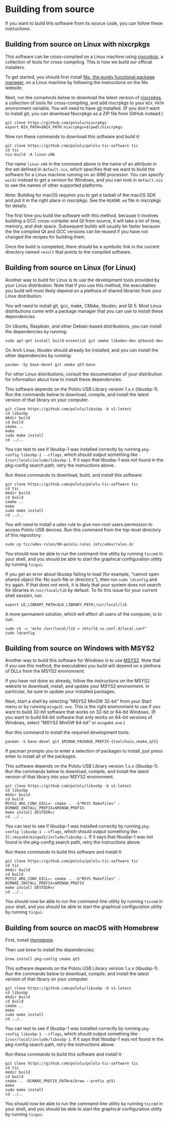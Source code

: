 # Building from source

If you want to build this software from its source code, you can follow these
instructions.


## Building from source on Linux with nixcrpkgs

This software can be cross-compiled on a Linux machine using
[nixcrpkgs](https://github.com/pololu/nixcrpkgs), a collection of tools for
cross-compiling.  This is how we build our official installers.

To get started, you should first install [Nix, the purely functional
package manager](http://nixos.org/nix/), on a Linux machine by following the
instructions on the Nix website.

Next, run the comamnds below to download the latest version of
[nixcrpkgs](https://github.com/pololu/nixcrpkgs), a collection of tools for
cross-compiling, and add nixcrpkgs to your `NIX_PATH` environment variable.  You
will need to have [git](https://git-scm.com/) installed.  (If you don't want to
install git, you can download Nixcrpkgs as a ZIP file from GitHub instead.)

    git clone https://github.com/pololu/nixcrpkgs
    export NIX_PATH=$NIX_PATH:nixcrpkgs=$(pwd)/nixcrpkgs

Now run these commands to download this software and build it:

    git clone https://github.com/pololu/pololu-tic-software tic
    cd tic
    nix-build -A linux-x86

The name `linux-x86` in the command above is the name of an attribute in the set
defined in `default.nix`, which specifies that we want to build the software
for a Linux machine running on an i686 processor.  You can specify `win32`
instead to get a version for Windows, and you can look in `default.nix` to see
the names of other supported platforms.

Note: Building for macOS requires you to get a tarball of the macOS SDK
and put it in the right place in nixcrpkgs.  See the `README.md` file in
nixcrpkgs for details.

The first time you build the software with this method, because it involves
building a GCC cross-compiler and Qt from source, it will take a lot of time,
memory, and disk space.  Subsequent builds will usually be faster because the
the compiled Qt and GCC versions can be reused if you have not changed the
recipes for building them.

Once the build is completed, there should be a symbolic link in the current
directory named `result` that points to the compiled software.


## Building from source on Linux (for Linux)

Another way to build for Linux is to use the development tools provided by your
Linux distribution.  Note that if you use this method, the
executables you build will most likely depend on a plethora of shared libraries
from your Linux distribution.

You will need to install git, gcc, make, CMake, libudev,
and Qt 5.  Most Linux distributions come with a package manager that you can use
to install these dependencies.

On Ubuntu, Raspbian, and other Debian-based distributions, you can install the
dependencies by running:

    sudo apt-get install build-essential git cmake libudev-dev qtbase5-dev

On Arch Linux, libudev should already be installed, and you can install the
other dependencies by running:

    pacman -Sy base-devel git cmake qt5-base

For other Linux distributions, consult the documentation of your distribution
for information about how to install these dependencies.

This software depends on the Pololu USB Library version 1.x.x (libusbp-1).  Run
the commands below to download, compile, and install the latest version of that
library on your computer.

    git clone https://github.com/pololu/libusbp -b v1-latest
    cd libusbp
    mkdir build
    cd build
    cmake ..
    make
    sudo make install
    cd ../..

You can test to see if libusbp-1 was installed correctly by running
`pkg-config libusbp-1 --cflags`,
which should output something like
`-I/usr/local/include/libusbp-1`.
If it says that libusbp-1 was not found in the pkg-config search path,
retry the instructions above.

Run these commands to download, build, and install this software:

    git clone https://github.com/pololu/pololu-tic-software tic
    cd tic
    mkdir build
    cd build
    cmake ..
    make
    sudo make install
    cd ../..

You will need to install a udev rule to give non-root users permission to access
Pololu USB devices. Run this command from the top-level directory of this
repository:

    sudo cp tic/udev-rules/99-pololu.rules /etc/udev/rules.d/

You should now be able to run the command-line utility by running `ticcmd` in
your shell, and you should be able to start the graphical configuration utility
by running `ticgui`.

If you get an error about libusbp failing to load (for example,
"cannot open shared object file: No such file or directory"), then
run `sudo ldconfig` and try again.  If that does not work, it is likely that
your system does not search for libraries in `/usr/local/lib`
by default.  To fix this issue for your current shell session, run:

    export LD_LIBRARY_PATH=$LD_LIBRARY_PATH:/usr/local/lib

A more permanent solution, which will affect all users of the computer, is to
run:

    sudo sh -c 'echo /usr/local/lib > /etc/ld.so.conf.d/local.conf'
    sudo ldconfig


## Building from source on Windows with MSYS2

Another way to build this software for Windows is to use
[MSYS2](http://msys2.github.io/).  Note that if you use this method, the
executables you build will depend on a plethora of DLLs from the MSYS2
environment.

If you have not done so already, follow the instructions on the MSYS2 website to
download, install, and update your MSYS2 environment.  In particular, be sure to
update your installed packages.

Next, start a shell by selecting "MSYS2 MinGW 32-bit" from your Start menu or
by running `mingw32.exe`.  This is the right environment to use if you want to
build 32-bit software that works on 32-bit or 64-bit Windows.  (If you want to
build 64-bit software that only works on 64-bit versions of Windows, select
"MSYS2 MinGW 64-bit" or `mingw64.exe`.)

Run this command to install the required development tools:

    pacman -S base-devel git $MINGW_PACKAGE_PREFIX-{toolchain,cmake,qt5}

If pacman prompts you to enter a selection of packages to install, just press
enter to install all of the packages.

This software depends on the Pololu USB Library version 1.x.x (libusbp-1).  Run
the commands below to download, compile, and install the latest version of that
library into your MSYS2 environment.

    git clone https://github.com/pololu/libusbp -b v1-latest
    cd libusbp
    mkdir build
    cd build
    MSYS2_ARG_CONV_EXCL=- cmake .. -G"MSYS Makefiles" -DCMAKE_INSTALL_PREFIX=$MINGW_PREFIX
    make install DESTDIR=/
    cd ../..

You can test to see if libusbp-1 was installed correctly by running
`pkg-config libusbp-1 --cflags`,
which should output something like
`-IC:/msys64/mingw32/include/libusbp-1`.
If it says that libusbp-1 was not found in the pkg-config search path,
retry the instructions above.

Run these commands to build this software and install it:

    git clone https://github.com/pololu/pololu-tic-software tic
    cd tic
    mkdir build
    cd build
    MSYS2_ARG_CONV_EXCL=- cmake .. -G"MSYS Makefiles" -DCMAKE_INSTALL_PREFIX=$MINGW_PREFIX
    make install DESTDIR=/
    cd ../..

You should now be able to run the command-line utility by running `ticcmd` in
your shell, and you should be able to start the graphical configuration utility
by running `ticgui`.


## Building from source on macOS with Homebrew

First, install [Homebrew](http://brew.sh/).

Then use brew to install the dependencies:

    brew install pkg-config cmake qt5

This software depends on the Pololu USB Library version 1.x.x (libusbp-1).  Run
the commands below to download, compile, and install the latest version of that
library on your computer.

    git clone https://github.com/pololu/libusbp -b v1-latest
    cd libusbp
    mkdir build
    cd build
    cmake ..
    make
    sudo make install
    cd ../..

You can test to see if libusbp-1 was installed correctly by running
`pkg-config libusbp-1 --cflags`,
which should output something like
`-I/usr/local/include/libusbp-1`.
If it says that libusbp-1 was not found in the pkg-config search path,
retry the instructions above.

Run these commands to build this software and install it:

    git clone https://github.com/pololu/pololu-tic-software tic
    cd tic
    mkdir build
    cd build
    cmake .. -DCMAKE_PREFIX_PATH=$(brew --prefix qt5)
    make
    sudo make install
    cd ../..

You should now be able to run the command-line utility by running `ticcmd` in
your shell, and you should be able to start the graphical configuration utility
by running `ticgui`.
